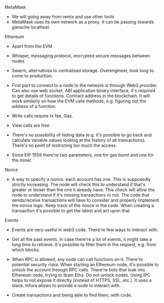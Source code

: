 MetaMask
- We will going away from remix and use other tools
- MetaMask uses its own network as a proxy. It can be passing towards ganache localhost.

Ethereum
- Apart from the EVM
- Whisper, messaging protocol, encrypted secure messages between nodes
- Swarm, alternatives to centralised storage. Overengineer, took long to come to production.

- First part to connect to a node to the network is through Web3 provider. Can also use web socket. ABI application binary interface, it's required to get details of functions. Contract address in the blockchain. It will work similarly on how the EVM calls methods, e.g. figuring out the address of a function.
- Write calls require tx fee, Gas.
- View calls are free

- There's no possibility of hiding data (e.g. it's possible to go back and calculate variable values looking at the history of all transactions). There's no point of restricting too much the access.

- Since EIP 1559 there're two parameters, one for gas burnt and one for the miner.

Nonce
- A way to specify a nonce, each account has one. This is supposedly strictly increasing. The node will check this to understand if that's greater or lesser than the one it already have. This check will allow the node to understand if it's missing transactions or not. The code that sends/receive transactions will have to consider and properly implement the nonce logic. Keep track of the nonce in the code. When creating a transaction it's possible to get the latest and act upon that.

Events
- Events are very useful in web3 code. There're few ways to interact with.
- Get all the past events. In case there're a lot of events, it might take a long time to retrieve. It's possible to filter them in the request, e.g. from which blocks.

- When RPC is allowed, any node can call functions on it. There're potential security risks. When starting an Ethereum node, it's possible to unlock the account through RPC calls. There're bots that look into Ethereum node, trying to drain Eths. Do not unlock nodes. Using IPC helps to not expose it directly (instead of HTTPS, SSL, etc.). It uses a stack.
Infura allows to provide a node to interact with.

- Create transactions and being able to find them, with code.